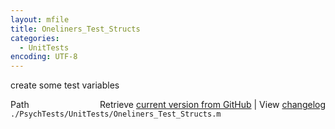 ```yaml
---
layout: mfile
title: Oneliners_Test_Structs
categories:
  - UnitTests
encoding: UTF-8
---
```


create some test variables  


<div class="code_header" style="text-align:right;">
  <span style="float:left;">Path&nbsp;&nbsp;</span> <span class="counter">Retrieve <a href=
  "https://raw.github.com/Psychtoolbox-3/Psychtoolbox-3/beta/./PsychTests/UnitTests/Oneliners_Test_Structs.m">current version from GitHub</a> | View <a href=
  "https://github.com/Psychtoolbox-3/Psychtoolbox-3/commits/beta/./PsychTests/UnitTests/Oneliners_Test_Structs.m">changelog</a></span>
</div>
<div class="code">
  <code>./PsychTests/UnitTests/Oneliners_Test_Structs.m</code>
</div>
